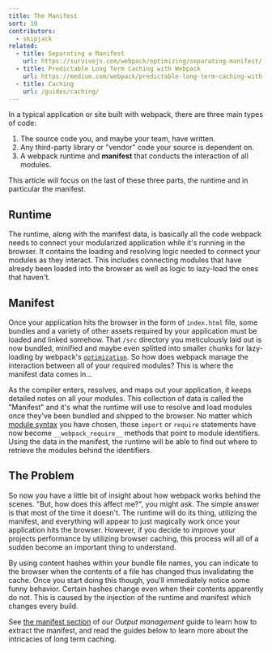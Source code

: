 ```yaml
---
title: The Manifest
sort: 10
contributors:
  - skipjack
related:
  - title: Separating a Manifest
    url: https://survivejs.com/webpack/optimizing/separating-manifest/
  - title: Predictable Long Term Caching with Webpack
    url: https://medium.com/webpack/predictable-long-term-caching-with-webpack-d3eee1d3fa31
  - title: Caching
    url: /guides/caching/
---
```


In a typical application or site built with webpack, there are three main types of code:

1. The source code you, and maybe your team, have written.
2. Any third-party library or "vendor" code your source is dependent on.
3. A webpack runtime and __manifest__ that conducts the interaction of all modules.

This article will focus on the last of these three parts, the runtime and in particular the manifest.


## Runtime

The runtime, along with the manifest data, is basically all the code webpack needs to connect your modularized application while it's running in the browser. It contains the loading and resolving logic needed to connect your modules as they interact. This includes connecting modules that have already been loaded into the browser as well as logic to lazy-load the ones that haven't.


## Manifest

Once your application hits the browser in the form of `index.html` file, some bundles and a variety of other assets required by your application must be loaded and linked somehow. That `/src` directory you meticulously laid out is now bundled, minified and maybe even splitted into smaller chunks for lazy-loading by webpack's [`optimization`](/configuration/optimization/). So how does webpack manage the interaction between all of your required modules? This is where the manifest data comes in...

As the compiler enters, resolves, and maps out your application, it keeps detailed notes on all your modules. This collection of data is called the "Manifest" and it's what the runtime will use to resolve and load modules once they've been bundled and shipped to the browser. No matter which [module syntax](/api/module-methods) you have chosen, those `import` or `require` statements have now become `__webpack_require__` methods that point to module identifiers. Using the data in the manifest, the runtime will be able to find out where to retrieve the modules behind the identifiers.


## The Problem

So now you have a little bit of insight about how webpack works behind the scenes. "But, how does this affect me?", you might ask. The simple answer is that most of the time it doesn't. The runtime will do its thing, utilizing the manifest, and everything will appear to just magically work once your application hits the browser. However, if you decide to improve your projects performance by utilizing browser caching, this process will all of a sudden become an important thing to understand.

By using content hashes within your bundle file names, you can indicate to the browser when the contents of a file has changed thus invalidating the cache. Once you start doing this though, you'll immediately notice some funny behavior. Certain hashes change even when their contents apparently do not. This is caused by the injection of the runtime and manifest which changes every build.

See [the manifest section](/guides/output-management/#the-manifest) of our _Output management_ guide to learn how to extract the manifest, and read the guides below to learn more about the intricacies of long term caching.
